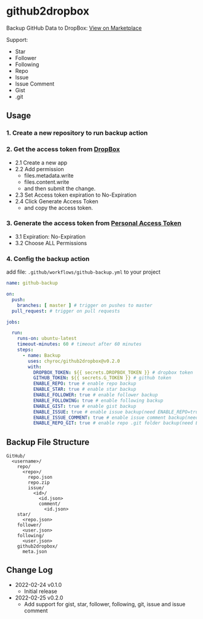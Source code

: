 # github2dropbox

Backup GitHub Data to DropBox: [View on Marketplace](https://github.com/marketplace/actions/github2dropbox)

Support:

- Star
- Follower
- Following
- Repo
- Issue
- Issue Comment
- Gist
- .git

## Usage

### 1. Create a new repository to run backup action

### 2. Get the access token from [DropBox](https://www.dropbox.com/developers/apps)

- 2.1 Create a new app
- 2.2 Add permission
  - files.metadata.write
  - files.content.write
  - and then submit the change.
- 2.3 Set Access token expiration to No-Expiration
- 2.4 Click Generate Access Token
  - and copy the access token.

### 3. Generate the access token from [Personal Access Token](https://github.com/settings/tokens)

- 3.1 Expiration: No-Expiration
- 3.2 Choose ALL Permissions

### 4. Config the backup action

add file: `.github/workflows/github-backup.yml` to your project

```yaml
name: github-backup

on:
  push:
    branches: [ master ] # trigger on pushes to master
  pull_request: # trigger on pull requests

jobs:

  run:
    runs-on: ubuntu-latest
    timeout-minutes: 60 # timeout after 60 minutes
    steps:
      - name: Backup
        uses: chyroc/github2dropbox@v0.2.0
        with:
          DROPBOX_TOKEN: ${{ secrets.DROPBOX_TOKEN }} # dropbox token
          GITHUB_TOKEN: ${{ secrets.G_TOKEN }} # github token
          ENABLE_REPO: true # enable repo backup
          ENABLE_STAR: true # enable star backup
          ENABLE_FOLLOWER: true # enable follower backup
          ENABLE_FOLLOWING: true # enable following backup
          ENABLE_GIST: true # enable gist backup
          ENABLE_ISSUE: true # enable issue backup(need ENABLE_REPO=true)
          ENABLE_ISSUE_COMMENT: true # enable issue comment backup(need ENABLE_REPO=true)
          ENABLE_REPO_GIT: true # enable repo .git folder backup(need ENABLE_REPO=true)
```

## Backup File Structure

```text
GitHub/
  <username>/
    repo/
      <repo>/
        repo.json
        repo.zip
        issue/
          <id>/
            <id.json>
            comment/
              <id.json>
    star/
      <repo.json>
    follower/
      <user.json>
    following/
      <user.json>
    github2dropbox/
      meta.json
```

## Change Log


- 2022-02-24 v0.1.0
  - Initial release
- 2022-02-25 v0.2.0
  - Add support for gist, star, follower, following, git, issue and issue comment
